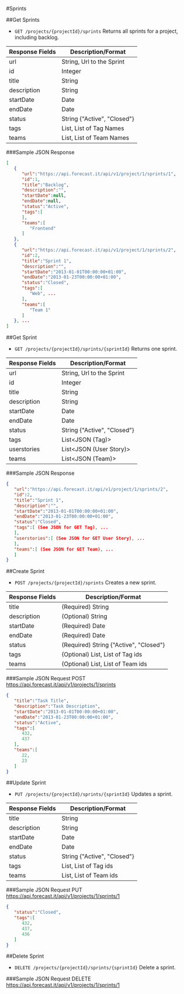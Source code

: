#Sprints

##Get Sprints

* `GET /projects/{projectId}/sprints` Returns all sprints for a project, including backlog.

|Response Fields | Description/Format|
|------------ | -------------|
|url | String, Url to the Sprint|
|id | Integer|
|title | String|
|description | String|
|startDate | Date|
|endDate | Date|
|status | String {"Active", "Closed"}|
|tags | List<String>, List of Tag Names|
|teams | List<String>, List of Team Names|

###Sample JSON Response
```json
[
   {
      "url":"https://api.forecast.it/api/v1/project/1/sprints/1",
      "id":1,
      "title":"Backlog",
      "description":"",
      "startDate":null,
      "endDate":null,
      "status":"Active",
      "tags":[
      ],
	  "teams":[
	     "Frontend"
      ]
   },
   {
      "url":"https://api.forecast.it/api/v1/project/1/sprints/2",
      "id":2,
      "title":"Sprint 1",
      "description":"",
      "startDate":"2013-01-01T00:00:00+01:00",
      "endDate":"2013-01-23T00:00:00+01:00",
      "status":"Closed",
      "tags":[
         "Web", ...
      ],
	  "teams":[
	     "Team 1"
      ]
   }, ...
]
```

##Get Sprint

* `GET /projects/{projectId}/sprints/{sprintId}` Returns one sprint.

|Response Fields | Description/Format|
|------------ | -------------|
|url | String, Url to the Sprint|
|id | Integer|
|title | String|
|description | String|
|startDate | Date|
|endDate | Date|
|status | String {"Active", "Closed"}|
|tags | List<JSON (Tag)>|
|userstories | List<JSON (User Story)>|
|teams | List<JSON (Team)>|

###Sample JSON Response
```json
{
   "url":"https://api.forecast.it/api/v1/project/1/sprints/2",
   "id":2,
   "title":"Sprint 1",
   "description":"",
   "startDate":"2013-01-01T00:00:00+01:00",
   "endDate":"2013-01-23T00:00:00+01:00",
   "status":"Closed",
   "tags":[ (See JSON for GET Tag), ...
   ],
   "userstories":[ (See JSON for GET User Story), ...
   ],
   "teams":[ (See JSON for GET Team), ...
   ]
}
```

##Create Sprint

* `POST /projects/{projectId}/sprints` Creates a new sprint.

|Response Fields | Description/Format|
|------------ | -------------|
|title | (Required) String|
|description | (Optional) String|
|startDate | (Required) Date|
|endDate | (Required) Date|
|status | (Required) String {"Active", "Closed"}|
|tags | (Optional) List<Integer>, List of Tag ids|
|teams | (Optional) List<Integer>, List of Team ids|

###Sample JSON Request
POST https://api.forecast.it/api/v1/projects/1/sprints

```json
{
   "title":"Task Title",
   "description":"Task Description",
   "startDate":"2013-01-01T00:00:00+01:00",
   "endDate":"2013-01-23T00:00:00+01:00",
   "status":"Active",
   "tags":[
      432,
      437
   ],
   "teams":[
      22,
      23
   ]
}
```

##Update Sprint

* `PUT /projects/{projectId}/sprints/{sprintId}` Updates a sprint.

|Response Fields | Description/Format|
|------------ | -------------|
|title | String|
|description | String|
|startDate | Date|
|endDate | Date|
|status | String {"Active", "Closed"}|
|tags | List<Integer>, List of Tag ids|
|teams | List<Integer>, List of Team ids|

###Sample JSON Request
PUT https://api.forecast.it/api/v1/projects/1/sprints/1

```json
{
   "status":"Closed",
   "tags":[
      432,
      437,
      436
   ]
}
```

##Delete Sprint

* `DELETE /projects/{projectId}/sprints/{sprintId}` Delete a sprint.

###Sample JSON Request
DELETE https://api.forecast.it/api/v1/projects/1/sprints/1
